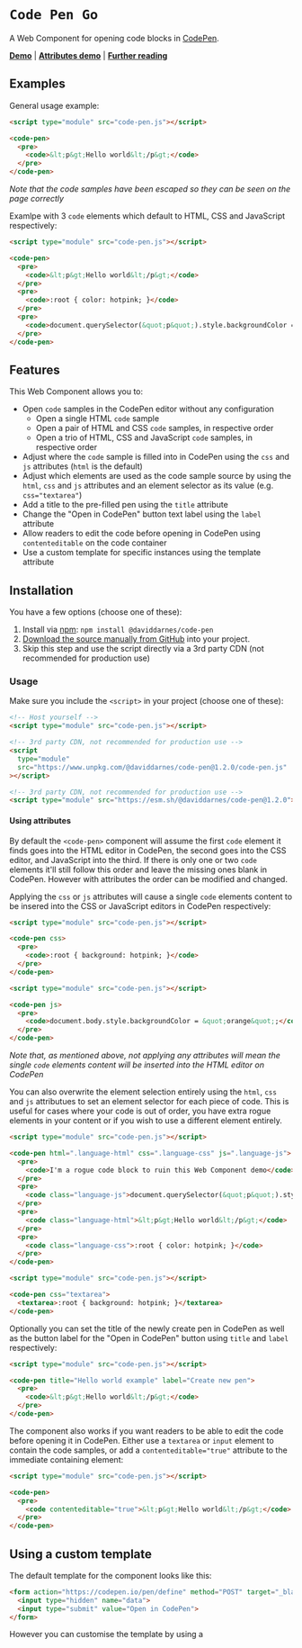 # `Code Pen Go`

A Web Component for opening code blocks in [CodePen](https://codepen.io).

**[Demo](https://codinginbarn.github.io/code-pen-go/demo.html)** | **[Attributes demo](https://codinginbarn.github.io/code-pen-go/demo-attributes.html)** | **[Further reading](https://discountplr.com/)**

## Examples

General usage example:

```html
<script type="module" src="code-pen.js"></script>

<code-pen>
  <pre>
    <code>&lt;p&gt;Hello world&lt;/p&gt;</code>
  </pre>
</code-pen>
```

_Note that the code samples have been escaped so they can be seen on the page correctly_

Examlpe with 3 `code` elements which default to HTML, CSS and JavaScript respectively:

```html
<script type="module" src="code-pen.js"></script>

<code-pen>
  <pre>
    <code>&lt;p&gt;Hello world&lt;/p&gt;</code>
  </pre>
  <pre>
    <code>:root { color: hotpink; }</code>
  </pre>
  <pre>
    <code>document.querySelector(&quot;p&quot;).style.backgroundColor = &quot;orange&quot;;</code>
  </pre>
</code-pen>
```

## Features

This Web Component allows you to:

- Open `code` samples in the CodePen editor without any configuration
  - Open a single HTML `code` sample
  - Open a pair of HTML and CSS `code` samples, in respective order
  - Open a trio of HTML, CSS and JavaScript `code` samples, in respective order
- Adjust where the `code` sample is filled into in CodePen using the `css` and `js` attributes (`html` is the default)
- Adjust which elements are used as the code sample source by using the `html`, `css` and `js` attributes and an element selector as its value (e.g. `css="textarea"`)
- Add a title to the pre-filled pen using the `title` attribute
- Change the "Open in CodePen" button text label using the `label` attribute 
- Allow readers to edit the code before opening in CodePen using `contenteditable` on the code container
- Use a custom template for specific instances using the template attribute

## Installation

You have a few options (choose one of these):

1. Install via [npm](https://www.npmjs.com/package/@daviddarnes/code-pen): `npm install @daviddarnes/code-pen`
1. [Download the source manually from GitHub](https://github.com/daviddarnes/code-pen/releases) into your project.
1. Skip this step and use the script directly via a 3rd party CDN (not recommended for production use)

### Usage

Make sure you include the `<script>` in your project (choose one of these):

```html
<!-- Host yourself -->
<script type="module" src="code-pen.js"></script>
```

```html
<!-- 3rd party CDN, not recommended for production use -->
<script
  type="module"
  src="https://www.unpkg.com/@daviddarnes/code-pen@1.2.0/code-pen.js"
></script>
```

```html
<!-- 3rd party CDN, not recommended for production use -->
<script type="module" src="https://esm.sh/@daviddarnes/code-pen@1.2.0"></script>
```

#### Using attributes

By default the `<code-pen>` component will assume the first `code` element it finds goes into the HTML editor in CodePen, the second goes into the CSS editor, and JavaScript into the third. If there is only one or two `code` elements it'll still follow this order and leave the missing ones blank in CodePen. However with attributes the order can be modified and changed.

Applying the `css` or `js` attributes will cause a single `code` elements content to be insered into the CSS or JavaScript editors in CodePen respectively:

```html
<script type="module" src="code-pen.js"></script>

<code-pen css>
  <pre>
    <code>:root { background: hotpink; }</code>
  </pre>
</code-pen>
```

```html
<script type="module" src="code-pen.js"></script>

<code-pen js>
  <pre>
    <code>document.body.style.backgroundColor = &quot;orange&quot;;</code>
  </pre>
</code-pen>
```

_Note that, as mentioned above, not applying any attributes will mean the single `code` elements content will be inserted into the HTML editor on CodePen_

You can also overwrite the element selection entirely using the `html`, `css` and `js` attributues to set an element selector for each piece of code. This is useful for cases where your code is out of order, you have extra rogue elements in your content or if you wish to use a different element entirely.

```html
<script type="module" src="code-pen.js"></script>

<code-pen html=".language-html" css=".language-css" js=".language-js">
  <pre>
    <code>I'm a rogue code block to ruin this Web Component demo</code>
  </pre>
  <pre>
    <code class="language-js">document.querySelector(&quot;p&quot;).style.backgroundColor = &quot;orange&quot;;</code>
  </pre>
  <pre>
    <code class="language-html">&lt;p&gt;Hello world&lt;/p&gt;</code>
  </pre>
  <pre>
    <code class="language-css">:root { color: hotpink; }</code>
  </pre>
</code-pen>
```

```html
<script type="module" src="code-pen.js"></script>

<code-pen css="textarea">
  <textarea>:root { background: hotpink; }</textarea>
</code-pen>
```

Optionally you can set the title of the newly create pen in CodePen as well as the button label for the "Open in CodePen" button using `title` and `label` respectively:

```html
<script type="module" src="code-pen.js"></script>

<code-pen title="Hello world example" label="Create new pen">
  <pre>
    <code>&lt;p&gt;Hello world&lt;/p&gt;</code>
  </pre>
</code-pen>
```

The component also works if you want readers to be able to edit the code before opening it in CodePen. Either use a `textarea` or `input` element to contain the code samples, or add a `contenteditable="true"` attribute to the immediate containing element:

```html
<script type="module" src="code-pen.js"></script>

<code-pen>
  <pre>
    <code contenteditable="true">&lt;p&gt;Hello world&lt;/p&gt;</code>
  </pre>
</code-pen>
```

## Using a custom template

The default template for the component looks like this:

```html
<form action="https://codepen.io/pen/define" method="POST" target="_blank">
  <input type="hidden" name="data">
  <input type="submit" value="Open in CodePen">
</form>
```

However you can customise the template by using a <template> element with an id of `code-pen-template`, which will be used for every instance of the component on the page:

```html
<template id="code-pen-template">
  <form action="https://codepen.io/pen/define" method="POST" target="_blank">
    <input type="hidden" name="data">
    <button>Open in CodePen</button>
  </form>
</template>
```

If you do create a custom template it must:

1. Use a `form` element which has the correct attributes to submit it to CodePen's API
2. Have a hidden `input` with a `name` attribute called `data`, this is for both CodePen and for the component
3. Some form of UI to submit the form

_Note that when you do create a custom template you automatically opt out of using the `label` attribute option_

## Credit

With thanks to the following people:

- [Zach Leatherman](https://zachleat.com) for inspiring this [Web Component repo template](https://github.com/daviddarnes/code-pen)


